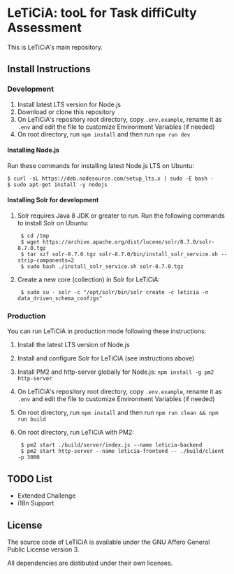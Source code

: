 # LeTiCiA: tooL for Task diffiCulty Assessment

This is LeTiCiA's main repository.

## Install Instructions

### Development

1. Install latest LTS version for Node.js
2. Download or clone this repository
3. On LeTiCiA's repository root directory, copy `.env.example`, rename it as `.env` and edit the file to customize Environment Variables (if needed)
4. On root directory, run `npm install` and then run `npm run dev`

#### Installing Node.js

Run these commands for installing latest Node.js LTS on Ubuntu:

```
$ curl -sL https://deb.nodesource.com/setup_lts.x | sudo -E bash -
$ sudo apt-get install -y nodejs
```

#### Installing Solr for development

1. Solr requires Java 8 JDK or greater to run. Run the following commands to install Solr on Ubuntu:

        $ cd /tmp
        $ wget https://archive.apache.org/dist/lucene/solr/8.7.0/solr-8.7.0.tgz
        $ tar xzf solr-8.7.0.tgz solr-8.7.0/bin/install_solr_service.sh --strip-components=2
        $ sudo bash ./install_solr_service.sh solr-8.7.0.tgz

2. Create a new core (collection) in Solr for LeTiCiA:

        $ sudo su - solr -c "/opt/solr/bin/solr create -c leticia -n data_driven_schema_configs"

### Production

You can run LeTiCiA in production mode following these instructions:

1. Install the latest LTS version of Node.js
2. Install and configure Solr for LeTiCiA (see instructions above)
3. Install PM2 and http-server globally for Node.js: `npm install -g pm2 http-server`
4. On LeTiCiA's repository root directory, copy `.env.example`, rename it as `.env` and edit the file to customize Environment Variables (if needed)
5. On root directory, run `npm install` and then run `npm run clean && npm run build`
6. On root directory, run LeTiCiA with PM2:

        $ pm2 start ./build/server/index.js --name leticia-backend
        $ pm2 start http-server --name leticia-frontend -- ./build/client -p 3000

## TODO List

- Extended Challenge
- i18n Support

## License

The source code of LeTiCiA is available under the GNU Affero General Public License version 3.

All dependencies are distibuted under their own licenses.
